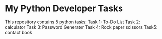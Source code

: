 # My Python Developer Tasks
This repository contains 5 python tasks:
Task 1: To-Do List
Task 2: calculator
Task 3: Password Generator
Task 4: Rock paper scissors
Task5: contact book
